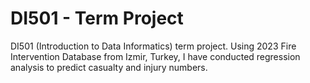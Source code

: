 # DI501 - Term Project
DI501 (Introduction to Data Informatics) term project. Using 2023 Fire Intervention Database from Izmir, Turkey, I have conducted regression analysis to predict casualty and injury numbers. 
